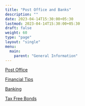```yaml
---
title: "Post Office and Banks"
description: ""
date: 2023-04-14T15:30:00+05:30
lastmod: 2023-04-14T15:30:00+05:30
draft: false
weight: 60
type: "page"
layout: "single"
menu:
  main:
    parent: "General Information"
---
```


[Post Office](/pdf/general/24.%20Financial%20Instruments%20offered%20by%20Post%20office.pdf)

[Financial Tips](/pdf/general/25.%20Handy%20Financial%20Tips%20for%20Retirees.pdf)

[Banking](/pdf/general/26.%20Banking%20Matters.pdf)

[Tax Free Bonds](/pdf/general/27.%20Tax%20Free%20Bonds%20-%20The%20Financial%20Express.pdf)
